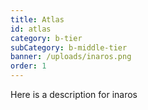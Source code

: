 ```yaml
---
title: Atlas
id: atlas
category: b-tier
subCategory: b-middle-tier
banner: /uploads/inaros.png
order: 1
---
```


Here is a description for inaros
